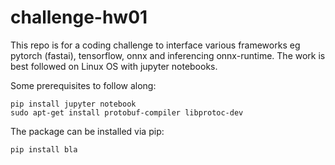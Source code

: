 # challenge-hw01

This repo is for a coding challenge to interface various frameworks eg pytorch (fastai), tensorflow, onnx and inferencing onnx-runtime. The work is best followed on Linux OS with jupyter notebooks.

Some prerequisites to follow along:

`pip install jupyter notebook`  
`sudo apt-get install protobuf-compiler libprotoc-dev`

The package can be installed via pip:

`pip install bla`
